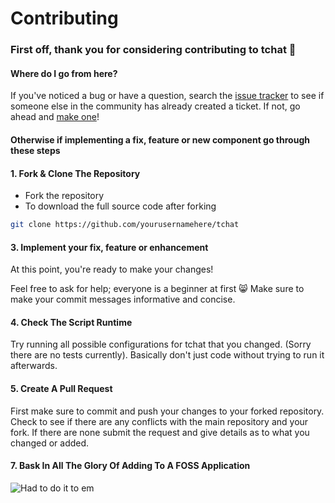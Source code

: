 # Contributing

### First off, thank you for considering contributing to tchat :tada:

#### Where do I go from here?

If you've noticed a bug or have a question, search the <a href="https://github.com/alexanderepstein/tchat/issues">issue tracker</a> to see if someone else in the community has already created a ticket. If not, go ahead and <a href="https://github.com/alexanderepstein/tchat/issues/new">make one</a>!

#### Otherwise if implementing a fix, feature or new component go through these steps

#### 1. Fork & Clone The Repository
* Fork the repository
* To download the full source code after forking
```bash
git clone https://github.com/yourusernamehere/tchat
```


#### 3. Implement your fix, feature or enhancement

At this point, you're ready to make your changes!

Feel free to ask for help; everyone is a beginner at first :smile_cat:
Make sure to make your commit messages informative and concise.


#### 4. Check The Script Runtime

Try running all possible configurations for tchat that you changed. (Sorry there are no tests currently).
Basically don't just code without trying to run it afterwards.

#### 5. Create A Pull Request

First make sure to commit and push your changes to your forked repository.
Check to see if there are any conflicts with the main repository and your fork.
If there are none submit the request and give details as to what you changed or added.

#### 7. Bask In All The Glory Of Adding To A FOSS Application
![Had to do it to em](https://68.media.tumblr.com/2dfc3369827df9b981e111d7fd8fc732/tumblr_mvemcyarmn1rslphyo1_400.gif)
